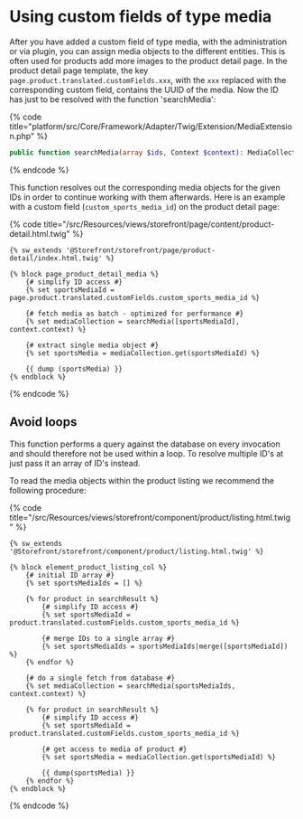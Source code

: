 # Using custom fields of type media

After you have added a custom field of type media, with the administration or via plugin, you can assign media objects to the different entities.
This is often used for products add more images to the product detail page.
In the product detail page template, the key `page.product.translated.customFields.xxx`, with the `xxx` replaced with the corresponding custom field, contains the UUID of the media.
Now the ID has just to be resolved with the function 'searchMedia':

{% code title="platform/src/Core/Framework/Adapter/Twig/Extension/MediaExtension.php" %}
```php
public function searchMedia(array $ids, Context $context): MediaCollection { ... }
```
{% endcode %}

This function resolves out the corresponding media objects for the given IDs in order to continue working with them afterwards.
Here is an example with a custom field (`custom_sports_media_id`) on the product detail page:


{% code title="<plugin root>/src/Resources/views/storefront/page/content/product-detail.html.twig" %}
```twig
{% sw_extends '@Storefront/storefront/page/product-detail/index.html.twig' %}

{% block page_product_detail_media %}
    {# simplify ID access #}
    {% set sportsMediaId = page.product.translated.customFields.custom_sports_media_id %}

    {# fetch media as batch - optimized for performance #}
    {% set mediaCollection = searchMedia([sportsMediaId], context.context) %}

    {# extract single media object #}
    {% set sportsMedia = mediaCollection.get(sportsMediaId) %}

    {{ dump (sportsMedia) }}
{% endblock %}
```
{% endcode %}

## Avoid loops

This function performs a query against the database on every invocation and should therefore not be used within a loop.
To resolve multiple ID's at just pass it an array of ID's instead.

To read the media objects within the product listing we recommend the following procedure:

{% code title="<plugin root>/src/Resources/views/storefront/component/product/listing.html.twig" %}
```twig
{% sw_extends '@Storefront/storefront/component/product/listing.html.twig' %}

{% block element_product_listing_col %}
    {# initial ID array #}
    {% set sportsMediaIds = [] %}

    {% for product in searchResult %}
        {# simplify ID access #}
        {% set sportsMediaId = product.translated.customFields.custom_sports_media_id %}

        {# merge IDs to a single array #}
        {% set sportsMediaIds = sportsMediaIds|merge([sportsMediaId]) %}
    {% endfor %}

    {# do a single fetch from database #}
    {% set mediaCollection = searchMedia(sportsMediaIds, context.context) %}

    {% for product in searchResult %}
        {# simplify ID access #}
        {% set sportsMediaId = product.translated.customFields.custom_sports_media_id %}

        {# get access to media of product #}
        {% set sportsMedia = mediaCollection.get(sportsMediaId) %}

        {{ dump(sportsMedia) }}
    {% endfor %}
{% endblock %}
```
{% endcode %}